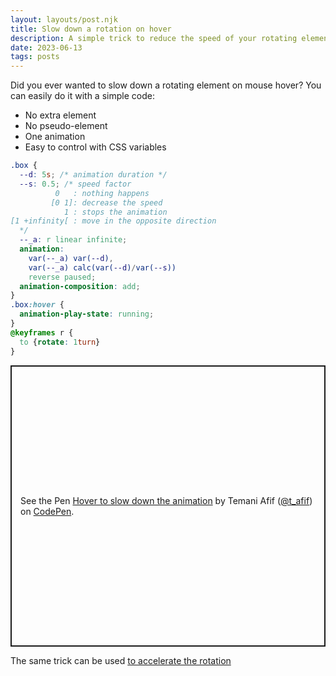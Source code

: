 ```yaml
---
layout: layouts/post.njk
title: Slow down a rotation on hover
description: A simple trick to reduce the speed of your rotating element 
date: 2023-06-13
tags: posts
---
```


Did you ever wanted to slow down a rotating element on mouse hover? You can easily do it with a simple code:
* No extra element 
* No pseudo-element
* One animation
* Easy to control with CSS variables


```css
.box {
  --d: 5s; /* animation duration */
  --s: 0.5; /* speed factor 
          0   : nothing happens
         [0 1]: decrease the speed
            1 : stops the animation
[1 +infinity[ : move in the opposite direction
  */
  --_a: r linear infinite;
  animation: 
    var(--_a) var(--d),
    var(--_a) calc(var(--d)/var(--s)) 
    reverse paused;
  animation-composition: add;
}
.box:hover {
  animation-play-state: running;
}
@keyframes r {
  to {rotate: 1turn}
}
```

<p class="codepen" data-height="450" data-default-tab="result" data-slug-hash="vYQNLoe" data-preview="true" data-user="t_afif" style="height: 450px; box-sizing: border-box; display: flex; align-items: center; justify-content: center; border: 2px solid; margin: 1em 0; padding: 1em;">
  <span>See the Pen <a href="https://codepen.io/t_afif/pen/vYQNLoe">
  Hover to slow down the animation</a> by Temani Afif (<a href="https://codepen.io/t_afif">@t_afif</a>)
  on <a href="https://codepen.io">CodePen</a>.</span>
</p>
<script async src="https://cpwebassets.codepen.io/assets/embed/ei.js"></script>


The same trick can be used [to accelerate the rotation](/accelerate-rotation/)


